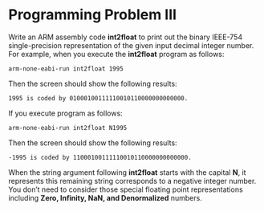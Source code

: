 # Programming Problem III
Write an ARM assembly code **int2float** to print out
the binary IEEE-754 single-precision representation of the given input decimal
integer number. For example, when you execute the **int2float** program as
follows:
```
arm-none-eabi-run int2float 1995
```
Then the screen should show the following results:
```
1995 is coded by 01000100111110010110000000000000.
```
If you execute program as follows:
```
arm-none-eabi-run int2float N1995
```
Then the screen should show the following results:
```
-1995 is coded by 11000100111110010110000000000000.
```
When the string argument following **int2float** starts with the capital **N**, it represents
this remaining string corresponds to a negative integer number.
You don’t need to consider those special floating point representations including **Zero,
Infinity, NaN, and Denormalized** numbers.
